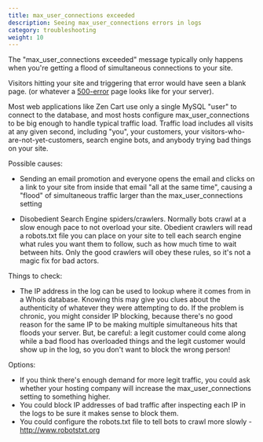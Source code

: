 ```yaml
---
title: max_user_connections exceeded
description: Seeing max_user_connections errors in logs
category: troubleshooting 
weight: 10
---
```


The "max_user_connections exceeded" message typically only happens when you're getting a flood of simultaneous connections to your site.

Visitors hitting your site and triggering that error would have seen a blank page. (or whatever a [500-error](/user/troubleshooting/http_response_codes/) page looks like for your server).

Most web applications like Zen Cart use only a single MySQL "user" to connect to the database, and most hosts configure max_user_connections to be big enough to handle typical traffic load. Traffic load includes all visits at any given second, including "you", your customers, your visitors-who-are-not-yet-customers, search engine bots, and anybody trying bad things on your site.

Possible causes:

- Sending an email promotion and everyone opens the email and clicks on a link to your site from inside that email "all at the same time", causing a "flood" of simultaneous traffic larger than the max_user_connections setting

- Disobedient Search Engine spiders/crawlers. Normally bots crawl at a slow enough pace to not overload your site. Obedient crawlers will read a robots.txt file you can place on your site to tell each search engine what rules you want them to follow, such as how much time to wait between hits. Only the good crawlers will obey these rules, so it's not a magic fix for bad actors.

Things to check:

- The IP address in the log can be used to lookup where it comes from in a Whois database. Knowing this may give you clues about the authenticity of whatever they were attempting to do.
If the problem is chronic, you might consider IP blocking, because there's no good reason for the same IP to be making multiple simultaneous hits that floods your server. But, be careful: a legit customer could come along while a bad flood has overloaded things and the legit customer would show up in the log, so you don't want to block the wrong person!

Options:

- If you think there's enough demand for more legit traffic, you could ask whether your hosting company will increase the max_user_connections setting to something higher.
- You could block IP addresses of bad traffic after inspecting each IP in the logs to be sure it makes sense to block them.
- You could configure the robots.txt file to tell bots to crawl more slowly - http://www.robotstxt.org
